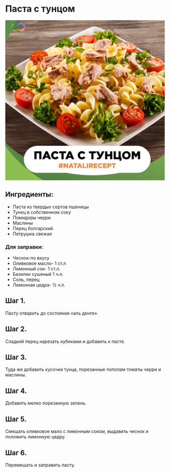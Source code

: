 # Паста с тунцом

![image](img/pasta_tuna.jpg)

## Ингредиенты:  

- Паста из твердых сортов пшеницы  
- Тунец в собственном соку  
- Помидоры черри  
- Маслины  
- Перец болгарский  
- Петрушка свежая  

### Для заправки:  

- Чеснок-по вкусу  
-  Оливковое масло- 1 ст.л  
-  Лимонный сок- 1 ст.л.  
-  Базилик сушеный 1 ч.л.  
-  Соль, перец  
-  Лимонная цедра- ½ ч.л.  

## Шаг 1.

Пасту отварить до состояния «аль денте». 

## Шаг 2.

Сладкий перец нарезать кубиками и добавить к пасте. 

## Шаг 3.

Туда же добавить кусочки тунца, порезанные пополам томаты черри и маслины. 

## Шаг 4.

Добавить мелко порезанную зелень. 

## Шаг 5.

Смешать оливковое мало с лимонным соком, выдавить чеснок и положить лимонную цедру. 

## Шаг 6.

Перемешать и заправить пасту.